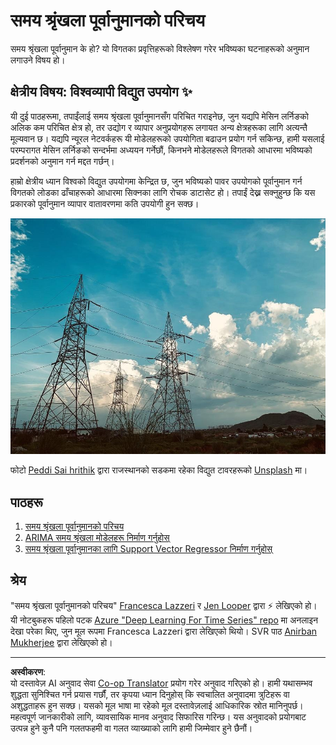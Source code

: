 <!--
CO_OP_TRANSLATOR_METADATA:
{
  "original_hash": "61342603bad8acadbc6b2e4e3aab3f66",
  "translation_date": "2025-08-29T16:56:35+00:00",
  "source_file": "7-TimeSeries/README.md",
  "language_code": "ne"
}
-->
# समय श्रृंखला पूर्वानुमानको परिचय

समय श्रृंखला पूर्वानुमान के हो? यो विगतका प्रवृत्तिहरूको विश्लेषण गरेर भविष्यका घटनाहरूको अनुमान लगाउने विषय हो।

## क्षेत्रीय विषय: विश्वव्यापी विद्युत उपयोग ✨

यी दुई पाठहरूमा, तपाईंलाई समय श्रृंखला पूर्वानुमानसँग परिचित गराइनेछ, जुन यद्यपि मेसिन लर्निङको अलिक कम परिचित क्षेत्र हो, तर उद्योग र व्यापार अनुप्रयोगहरू लगायत अन्य क्षेत्रहरूका लागि अत्यन्तै मूल्यवान छ। यद्यपि न्यूरल नेटवर्कहरू यी मोडेलहरूको उपयोगिता बढाउन प्रयोग गर्न सकिन्छ, हामी यसलाई परम्परागत मेसिन लर्निङको सन्दर्भमा अध्ययन गर्नेछौं, किनभने मोडेलहरूले विगतको आधारमा भविष्यको प्रदर्शनको अनुमान गर्न मद्दत गर्छन्।

हाम्रो क्षेत्रीय ध्यान विश्वको विद्युत उपयोगमा केन्द्रित छ, जुन भविष्यको पावर उपयोगको पूर्वानुमान गर्न विगतको लोडका ढाँचाहरूको आधारमा सिक्नका लागि रोचक डाटासेट हो। तपाईं देख्न सक्नुहुन्छ कि यस प्रकारको पूर्वानुमान व्यापार वातावरणमा कति उपयोगी हुन सक्छ।

![electric grid](../../../translated_images/electric-grid.0c21d5214db09ffae93c06a87ca2abbb9ba7475ef815129c5b423d7f9a7cf136.ne.jpg)

फोटो [Peddi Sai hrithik](https://unsplash.com/@shutter_log?utm_source=unsplash&utm_medium=referral&utm_content=creditCopyText) द्वारा राजस्थानको सडकमा रहेका विद्युत टावरहरूको [Unsplash](https://unsplash.com/s/photos/electric-india?utm_source=unsplash&utm_medium=referral&utm_content=creditCopyText) मा।

## पाठहरू

1. [समय श्रृंखला पूर्वानुमानको परिचय](1-Introduction/README.md)
2. [ARIMA समय श्रृंखला मोडेलहरू निर्माण गर्नुहोस्](2-ARIMA/README.md)
3. [समय श्रृंखला पूर्वानुमानका लागि Support Vector Regressor निर्माण गर्नुहोस्](3-SVR/README.md)

## श्रेय

"समय श्रृंखला पूर्वानुमानको परिचय" [Francesca Lazzeri](https://twitter.com/frlazzeri) र [Jen Looper](https://twitter.com/jenlooper) द्वारा ⚡️ लेखिएको हो। यी नोटबुकहरू पहिलो पटक [Azure "Deep Learning For Time Series" repo](https://github.com/Azure/DeepLearningForTimeSeriesForecasting) मा अनलाइन देखा परेका थिए, जुन मूल रूपमा Francesca Lazzeri द्वारा लेखिएको थियो। SVR पाठ [Anirban Mukherjee](https://github.com/AnirbanMukherjeeXD) द्वारा लेखिएको हो।

---

**अस्वीकरण**:  
यो दस्तावेज़ AI अनुवाद सेवा [Co-op Translator](https://github.com/Azure/co-op-translator) प्रयोग गरेर अनुवाद गरिएको हो। हामी यथासम्भव शुद्धता सुनिश्चित गर्न प्रयास गर्छौं, तर कृपया ध्यान दिनुहोस् कि स्वचालित अनुवादमा त्रुटिहरू वा अशुद्धताहरू हुन सक्छ। यसको मूल भाषा मा रहेको मूल दस्तावेज़लाई आधिकारिक स्रोत मानिनुपर्छ। महत्वपूर्ण जानकारीको लागि, व्यावसायिक मानव अनुवाद सिफारिस गरिन्छ। यस अनुवादको प्रयोगबाट उत्पन्न हुने कुनै पनि गलतफहमी वा गलत व्याख्याको लागि हामी जिम्मेवार हुने छैनौं।